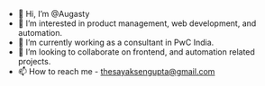 - 👋 Hi, I’m @Augasty
- 👀 I’m interested in product management, web development, and automation. 
- 🌱 I’m currently working as a consultant in PwC India.
- 💞️ I’m looking to collaborate on frontend, and automation related projects.
- 📫 How to reach me - thesayaksengupta@gmail.com

<!---
Augasty/Augasty is a ✨ special ✨ repository because its `README.md` (this file) appears on your GitHub profile.
You can click the Preview link to take a look at your changes.
--->
